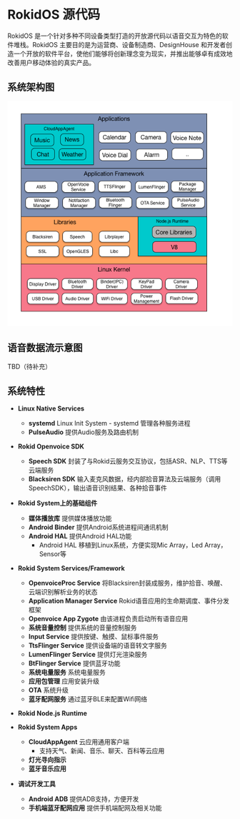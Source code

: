 # RokidOS 源代码

RokidOS 是一个针对多种不同设备类型打造的开放源代码以语音交互为特色的软件堆栈。RokidOS 主要目的是为运营商、设备制造商、DesignHouse 和开发者创造一个开放的软件平台，使他们能够将创新理念变为现实，并推出能够卓有成效地改善用户移动体验的真实产品。

## 系统架构图
![Rokid_Linux_Architecture](../../files/RokidOS_Architecture-1.png)

## 语音数据流示意图
TBD（待补充）

## 系统特性
* **Linux Native Services**
	* **systemd** Linux Init System - systemd 管理各种服务进程
	* **PulseAudio** 提供Audio服务及路由机制

* **Rokid Openvoice SDK**
	* **Speech SDK** 封装了与Rokid云服务交互协议，包括ASR、NLP、TTS等云端服务
	* **Blacksiren SDK** 输入麦克风数据，经内部拾音算法及云端服务（调用SpeechSDK），输出语音识别结果、各种拾音事件

* **Rokid System上的基础组件**
	* **媒体播放库** 提供媒体播放功能
	* **Android Binder** 提供Android系统进程间通讯机制
	* **Android HAL** 提供Android HAL功能
		* Android HAL 移植到Linux系统，方便实现Mic Array，Led Array，Sensor等

* **Rokid System Services/Framework**
	* **OpenvoiceProc Service** 将Blacksiren封装成服务，维护拾音、唤醒、云端识别解析业务的状态
	* **Application Manager Service** Rokid语音应用的生命期调度、事件分发框架
	* **Openvoice App Zygote** 由该进程负责启动所有语音应用
	* **系统音量控制** 提供系统的音量控制服务
	* **Input Service** 提供按键、触摸、鼠标事件服务
	* **TtsFlinger Service** 提供设备端的语音转文字服务
	* **LumenFlinger Service** 提供灯光渲染服务
	* **BtFlinger Service** 提供蓝牙功能
	* **系统电量服务** 系统电量服务
	* **应用包管理** 应用安装升级
	* **OTA** 系统升级
	* **蓝牙配网服务** 通过蓝牙BLE来配置Wifi网络

* **Rokid Node.js Runtime**

* **Rokid System Apps**
	* **CloudAppAgent** 云应用通用客户端
		* 支持天气、新闻、音乐、聊天、百科等云应用
	* **灯光寻向指示**
	* **蓝牙音乐应用**

* **调试开发工具**
	* **Android ADB** 提供ADB支持，方便开发
	* **手机端蓝牙配网应用** 提供手机端配网及相关功能


